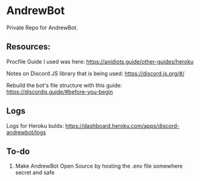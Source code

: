 # AndrewBot
Private Repo for AndrewBot. 

## Resources:
Procfile Guide I used was here: https://anidiots.guide/other-guides/heroku

Notes on Discord JS library that is being used: https://discord.js.org/#/

Rebuild the bot's file structure with this guide: https://discordjs.guide/#before-you-begin

## Logs 
Logs for Heroku bulds: https://dashboard.heroku.com/apps/discord-andrewbot/logs

## To-do
1. Make AndrewBot Open Source by hosting the .env file somewhere secret and safe

